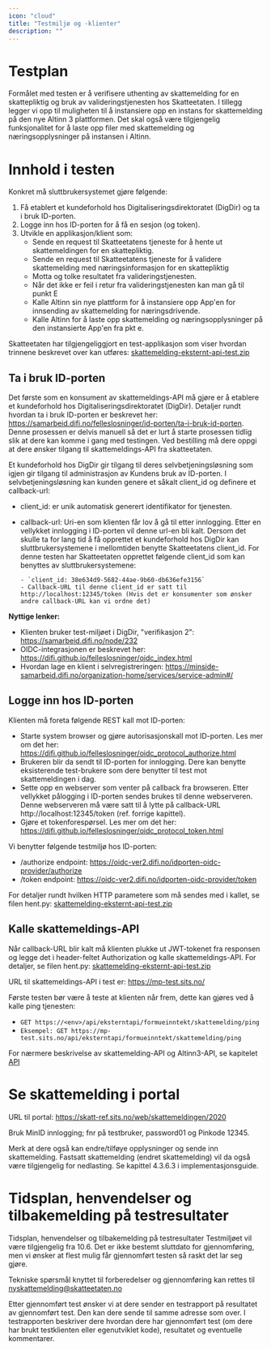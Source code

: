 ```yaml
---
icon: "cloud"
title: "Testmiljø og -klienter"
description: ""
---
```


# Testplan

Formålet med testen er å verifisere uthenting av skattemelding for en skattepliktig og bruk av valideringstjenesten hos Skatteetaten.
I tillegg legger vi opp til muligheten til å instansiere opp en instans for skattemelding på den nye Altinn 3 plattformen.
Det skal også være tilgjengelig funksjonalitet for å laste opp filer med skattemelding og næringsopplysninger på instansen i Altinn.

# Innhold i testen

Konkret må sluttbrukersystemet gjøre følgende:

1. Få etablert et kundeforhold hos Digitaliseringsdirektoratet (DigDir) og ta i bruk ID-porten.
2. Logge inn hos ID-porten for å få en sesjon (og token).
3. Utvikle en applikasjon/klient som:
   - Sende en request til Skatteetatens tjeneste for å hente ut skattemeldingen for en skattepliktig.
   - Sende en request til Skatteetatens tjeneste for å validere skattemelding med næringsinformasjon for en skattepliktig
   - Motta og tolke resultatet fra valideringstjenesten.
   - Når det ikke er feil i retur fra valideringstjenesten kan man gå til punkt E
   - Kalle Altinn sin nye plattform for å instansiere opp App'en for innsending av skattemelding for næringsdrivende.
   - Kalle Altinn for å laste opp skattemelding og næringsopplysninger på den instansierte App'en fra pkt e.

Skatteetaten har tilgjengeliggjort en test-applikasjon som viser hvordan trinnene beskrevet over kan utføres:
[skattemelding-eksternt-api-test.zip](../api/skattemelding-eksternt-api-test.zip)

## Ta i bruk ID-porten

Det første som en konsument av skattemeldings-API må gjøre er å etablere et kundeforhold hos Digitaliseringsdirektoratet (DigDir). Detaljer rundt hvordan ta i bruk ID-porten er beskrevet her: https://samarbeid.difi.no/felleslosninger/id-porten/ta-i-bruk-id-porten. Denne prosessen er delvis manuell så det er lurt å starte prosessen tidlig slik at dere kan komme i gang med testingen. Ved bestilling må dere oppgi at dere ønsker tilgang til skattemeldings-API fra skatteetaten.

Et kundeforhold hos DigDir gir tilgang til deres selvbetjeningsløsning som igjen gir tilgang til administrasjon av Kundens bruk av ID-porten. I selvbetjeningsløsning kan kunden genere et såkalt client_id og definere et callback-url:

- client_id: er unik automatisk generert identifikator for tjenesten.
- callback-url: Uri-en som klienten får lov å gå til etter innlogging. Etter en vellykket innlogging i ID-porten vil denne url-en bli kalt.
  Dersom det skulle ta for lang tid å få opprettet et kundeforhold hos DigDir kan sluttbrukersystemene i mellomtiden benytte Skatteetatens client_id. For denne testen har Skatteetaten opprettet følgende client_id som kan benyttes av sluttbrukersystemene:

      - `client_id: 38e634d9-5682-44ae-9b60-db636efe3156`
      - Callback-URL til denne client_id er satt til http://localhost:12345/token (Hvis det er konsumenter som ønsker andre callback-URL kan vi ordne det)

**Nyttige lenker:**

- Klienten bruker test-miljøet i DigDir, "verifikasjon 2": https://samarbeid.difi.no/node/232
- OIDC-integrasjonen er beskrevet her: https://difi.github.io/felleslosninger/oidc_index.html
- Hvordan lage en klient i selvregistreringen: https://minside-samarbeid.difi.no/organization-home/services/service-admin#/

## Logge inn hos ID-porten

Klienten må foreta følgende REST kall mot ID-porten:

- Starte system browser og gjøre autorisasjonskall mot ID-porten. Les mer om det her: https://difi.github.io/felleslosninger/oidc_protocol_authorize.html
- Brukeren blir da sendt til ID-porten for innlogging. Dere kan benytte eksisterende test-brukere som dere benytter til test mot skattemeldingen i dag.
- Sette opp en webserver som venter på callback fra browseren. Etter vellykket pålogging i ID-porten sendes brukes til denne webserveren. Denne webserveren må være satt til å lytte på callback-URL http://localhost:12345/token (ref. forrige kapittel).
- Gjøre et tokenforespørsel. Les mer om det her: https://difi.github.io/felleslosninger/oidc_protocol_token.html

Vi benytter følgende testmiljø hos ID-porten:

- /authorize endpoint: https://oidc-ver2.difi.no/idporten-oidc-provider/authorize
- /token endpoint: https://oidc-ver2.difi.no/idporten-oidc-provider/token

For detaljer rundt hvilken HTTP parametere som må sendes med i kallet, se filen hent.py: [skattemelding-eksternt-api-test.zip](../api/skattemelding-eksternt-api-test.zip)

## Kalle skattemeldings-API

Når callback-URL blir kalt må klienten plukke ut JWT-tokenet fra responsen og legge det i header-feltet Authorization og kalle skattemeldings-API. For detaljer, se filen hent.py: [skattemelding-eksternt-api-test.zip](../api/skattemelding-eksternt-api-test.zip)

URL til skattemeldings-API i test er: https://mp-test.sits.no/

Første testen bør være å teste at klienten når frem, dette kan gjøres ved å kalle ping tjenesten:

- `GET https://<env>/api/eksterntapi/formueinntekt/skattemelding/ping`
- `Eksempel: GET https://mp-test.sits.no/api/eksterntapi/formueinntekt/skattemelding/ping`

For nærmere beskrivelse av skattemelding-API og Altinn3-API, se kapitelet [API](../api/index.md)

# Se skattemelding i portal

URL til portal: https://skatt-ref.sits.no/web/skattemeldingen/2020

Bruk MinID innlogging; fnr på testbruker, password01 og Pinkode 12345.

Merk at dere også kan endre/tilføye opplysninger og sende inn skattemelding. Fastsatt skattemelding (endret skattemelding) vil da også være tilgjengelig for nedlasting. Se kapittel 4.3.6.3 i implementasjonsguide.

# Tidsplan, henvendelser og tilbakemelding på testresultater

Tidsplan, henvendelser og tilbakemelding på testresultater
Testmiljøet vil være tilgjengelig fra 10.6. Det er ikke bestemt sluttdato for gjennomføring, men vi ønsker at flest mulig får gjennomført testen så raskt det lar seg gjøre.

Tekniske spørsmål knyttet til forberedelser og gjennomføring kan rettes til nyskattemelding@skatteetaten.no

Etter gjennomført test ønsker vi at dere sender en testrapport på resultatet av gjennomført test. Den kan dere sende til samme adresse som over. I testrapporten beskriver dere hvordan dere har gjennomført test (om dere har brukt testklienten eller egenutviklet kode), resultatet og eventuelle kommentarer.
